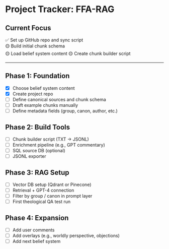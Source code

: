 # Project Tracker: FFA-RAG

## Current Focus
✅ Set up GitHub repo and sync script  
🟡 Build initial chunk schema  
🟡 Load belief system content
🟡 Create chunk builder script

---

## Phase 1: Foundation
- [x] Choose belief system content
- [x] Create project repo
- [ ] Define canonical sources and chunk schema
- [ ] Draft example chunks manually
- [ ] Define metadata fields (group, canon, author, etc.)

## Phase 2: Build Tools
- [ ] Chunk builder script (TXT → JSONL)
- [ ] Enrichment pipeline (e.g., GPT commentary)
- [ ] SQL source DB (optional)
- [ ] JSONL exporter

## Phase 3: RAG Setup
- [ ] Vector DB setup (Qdrant or Pinecone)
- [ ] Retrieval + GPT-4 connection
- [ ] Filter by group / canon in prompt layer
- [ ] First theological QA test run

## Phase 4: Expansion
- [ ] Add user comments
- [ ] Add overlays (e.g., worldly perspective, objections)
- [ ] Add next belief system
